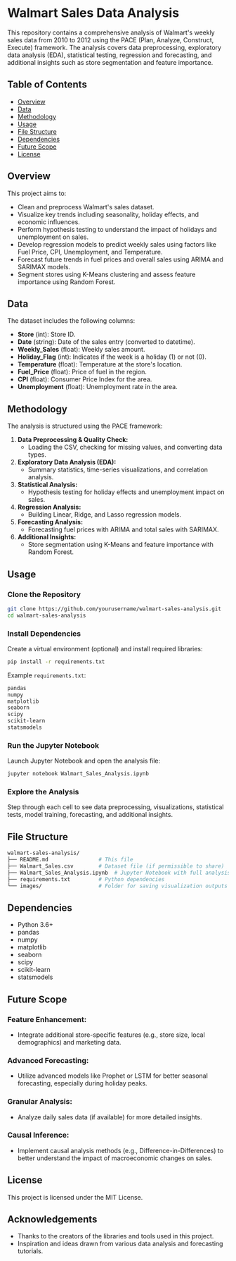 # Walmart Sales Data Analysis

This repository contains a comprehensive analysis of Walmart's weekly sales data from 2010 to 2012 using the PACE (Plan, Analyze, Construct, Execute) framework. The analysis covers data preprocessing, exploratory data analysis (EDA), statistical testing, regression and forecasting, and additional insights such as store segmentation and feature importance.

## Table of Contents
- [Overview](#overview)
- [Data](#data)
- [Methodology](#methodology)
- [Usage](#usage)
- [File Structure](#file-structure)
- [Dependencies](#dependencies)
- [Future Scope](#future-scope)
- [License](#license)

## Overview
This project aims to:
- Clean and preprocess Walmart's sales dataset.
- Visualize key trends including seasonality, holiday effects, and economic influences.
- Perform hypothesis testing to understand the impact of holidays and unemployment on sales.
- Develop regression models to predict weekly sales using factors like Fuel Price, CPI, Unemployment, and Temperature.
- Forecast future trends in fuel prices and overall sales using ARIMA and SARIMAX models.
- Segment stores using K-Means clustering and assess feature importance using Random Forest.

## Data
The dataset includes the following columns:
- **Store** (int): Store ID.
- **Date** (string): Date of the sales entry (converted to datetime).
- **Weekly_Sales** (float): Weekly sales amount.
- **Holiday_Flag** (int): Indicates if the week is a holiday (1) or not (0).
- **Temperature** (float): Temperature at the store's location.
- **Fuel_Price** (float): Price of fuel in the region.
- **CPI** (float): Consumer Price Index for the area.
- **Unemployment** (float): Unemployment rate in the area.

## Methodology
The analysis is structured using the PACE framework:
1. **Data Preprocessing & Quality Check:**  
   - Loading the CSV, checking for missing values, and converting data types.
2. **Exploratory Data Analysis (EDA):**  
   - Summary statistics, time-series visualizations, and correlation analysis.
3. **Statistical Analysis:**  
   - Hypothesis testing for holiday effects and unemployment impact on sales.
4. **Regression Analysis:**  
   - Building Linear, Ridge, and Lasso regression models.
5. **Forecasting Analysis:**  
   - Forecasting fuel prices with ARIMA and total sales with SARIMAX.
6. **Additional Insights:**  
   - Store segmentation using K-Means and feature importance with Random Forest.

## Usage
### Clone the Repository
```bash
git clone https://github.com/yourusername/walmart-sales-analysis.git
cd walmart-sales-analysis
```

### Install Dependencies
Create a virtual environment (optional) and install required libraries:
```bash
pip install -r requirements.txt
```
Example `requirements.txt`:
```txt
pandas
numpy
matplotlib
seaborn
scipy
scikit-learn
statsmodels
```

### Run the Jupyter Notebook
Launch Jupyter Notebook and open the analysis file:
```bash
jupyter notebook Walmart_Sales_Analysis.ipynb
```

### Explore the Analysis
Step through each cell to see data preprocessing, visualizations, statistical tests, model training, forecasting, and additional insights.

## File Structure
```bash
walmart-sales-analysis/
├── README.md                # This file
├── Walmart_Sales.csv        # Dataset file (if permissible to share)
├── Walmart_Sales_Analysis.ipynb  # Jupyter Notebook with full analysis
├── requirements.txt         # Python dependencies
└── images/                  # Folder for saving visualization outputs (if any)
```

## Dependencies
- Python 3.6+
- pandas
- numpy
- matplotlib
- seaborn
- scipy
- scikit-learn
- statsmodels

## Future Scope
### Feature Enhancement:
- Integrate additional store-specific features (e.g., store size, local demographics) and marketing data.

### Advanced Forecasting:
- Utilize advanced models like Prophet or LSTM for better seasonal forecasting, especially during holiday peaks.

### Granular Analysis:
- Analyze daily sales data (if available) for more detailed insights.

### Causal Inference:
- Implement causal analysis methods (e.g., Difference-in-Differences) to better understand the impact of macroeconomic changes on sales.

## License
This project is licensed under the MIT License.

## Acknowledgements
- Thanks to the creators of the libraries and tools used in this project.
- Inspiration and ideas drawn from various data analysis and forecasting tutorials.
